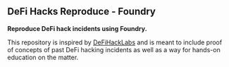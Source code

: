 ## DeFi Hacks Reproduce - Foundry

**Reproduce DeFi hack incidents using Foundry.**

This repository is inspired by [DeFiHackLabs](https://github.com/SunWeb3Sec/DeFiHackLabs) and is meant to include proof of concepts of past DeFi hacking incidents as well as a way for hands-on education on the matter.